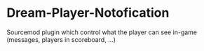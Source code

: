 # Dream-Player-Notofication
Sourcemod plugin which control what the player can see in-game (messages, players in scoreboard, ...)
